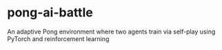 # pong-ai-battle
An adaptive Pong environment where two agents train via self-play using PyTorch and reinforcement learning
